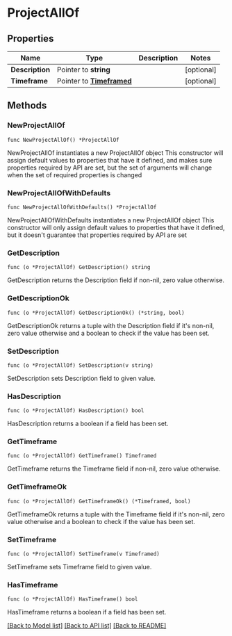 # ProjectAllOf

## Properties

Name | Type | Description | Notes
------------ | ------------- | ------------- | -------------
**Description** | Pointer to **string** |  | [optional] 
**Timeframe** | Pointer to [**Timeframed**](Timeframed.md) |  | [optional] 

## Methods

### NewProjectAllOf

`func NewProjectAllOf() *ProjectAllOf`

NewProjectAllOf instantiates a new ProjectAllOf object
This constructor will assign default values to properties that have it defined,
and makes sure properties required by API are set, but the set of arguments
will change when the set of required properties is changed

### NewProjectAllOfWithDefaults

`func NewProjectAllOfWithDefaults() *ProjectAllOf`

NewProjectAllOfWithDefaults instantiates a new ProjectAllOf object
This constructor will only assign default values to properties that have it defined,
but it doesn't guarantee that properties required by API are set

### GetDescription

`func (o *ProjectAllOf) GetDescription() string`

GetDescription returns the Description field if non-nil, zero value otherwise.

### GetDescriptionOk

`func (o *ProjectAllOf) GetDescriptionOk() (*string, bool)`

GetDescriptionOk returns a tuple with the Description field if it's non-nil, zero value otherwise
and a boolean to check if the value has been set.

### SetDescription

`func (o *ProjectAllOf) SetDescription(v string)`

SetDescription sets Description field to given value.

### HasDescription

`func (o *ProjectAllOf) HasDescription() bool`

HasDescription returns a boolean if a field has been set.

### GetTimeframe

`func (o *ProjectAllOf) GetTimeframe() Timeframed`

GetTimeframe returns the Timeframe field if non-nil, zero value otherwise.

### GetTimeframeOk

`func (o *ProjectAllOf) GetTimeframeOk() (*Timeframed, bool)`

GetTimeframeOk returns a tuple with the Timeframe field if it's non-nil, zero value otherwise
and a boolean to check if the value has been set.

### SetTimeframe

`func (o *ProjectAllOf) SetTimeframe(v Timeframed)`

SetTimeframe sets Timeframe field to given value.

### HasTimeframe

`func (o *ProjectAllOf) HasTimeframe() bool`

HasTimeframe returns a boolean if a field has been set.


[[Back to Model list]](../README.md#documentation-for-models) [[Back to API list]](../README.md#documentation-for-api-endpoints) [[Back to README]](../README.md)


